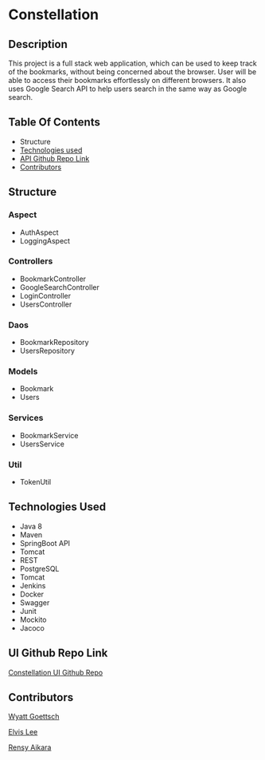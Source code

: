 # Constellation

## Description
This project is a full stack web application, which can be used to keep track of the bookmarks, without being concerned about the browser. User will be able to access their bookmarks effortlessly on different browsers. It also uses Google Search API to help users search in the same way as Google search.

## Table Of Contents
* Structure
* [Technologies used](#technologies-used)
* [API Github Repo Link](#api-github-repo-link)
* [Contributors](#contributors)

## Structure
### Aspect
- AuthAspect
- LoggingAspect
### Controllers
- BookmarkController
- GoogleSearchController
- LoginController
- UsersController
### Daos
- BookmarkRepository
- UsersRepository
### Models
- Bookmark
- Users
### Services
- BookmarkService
- UsersService
### Util
- TokenUtil

## Technologies Used
* Java 8
* Maven
* SpringBoot API
* Tomcat
* REST
* PostgreSQL
* Tomcat 
* Jenkins
* Docker
* Swagger
* Junit
* Mockito
* Jacoco

## UI Github Repo Link
[Constellation UI Github Repo](https://github.com/elvis-ican/team2-p2-webapp)

## Contributors
[Wyatt Goettsch](https://github.com/Sife-ops)

[Elvis Lee](https://github.com/elvis-ican)

[Rensy Aikara](https://github.com/RensyAikara)
